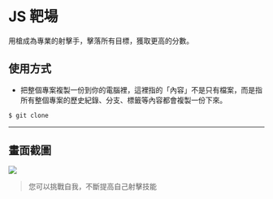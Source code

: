# JS 靶場

用槍成為專業的射擊手，擊落所有目標，獲取更高的分數。

## 使用方式
- 把整個專案複製一份到你的電腦裡，這裡指的「內容」不是只有檔案，而是指所有整個專案的歷史紀錄、分支、標籤等內容都會複製一份下來。
```sh
$ git clone
```

----

## 畫面截圖
![](https://i.imgur.com/uTN1G1V.gif)
> 您可以挑戰自我，不斷提高自己射擊技能
